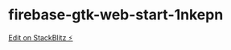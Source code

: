 # firebase-gtk-web-start-1nkepn

[Edit on StackBlitz ⚡️](https://stackblitz.com/edit/firebase-gtk-web-start-1nkepn)